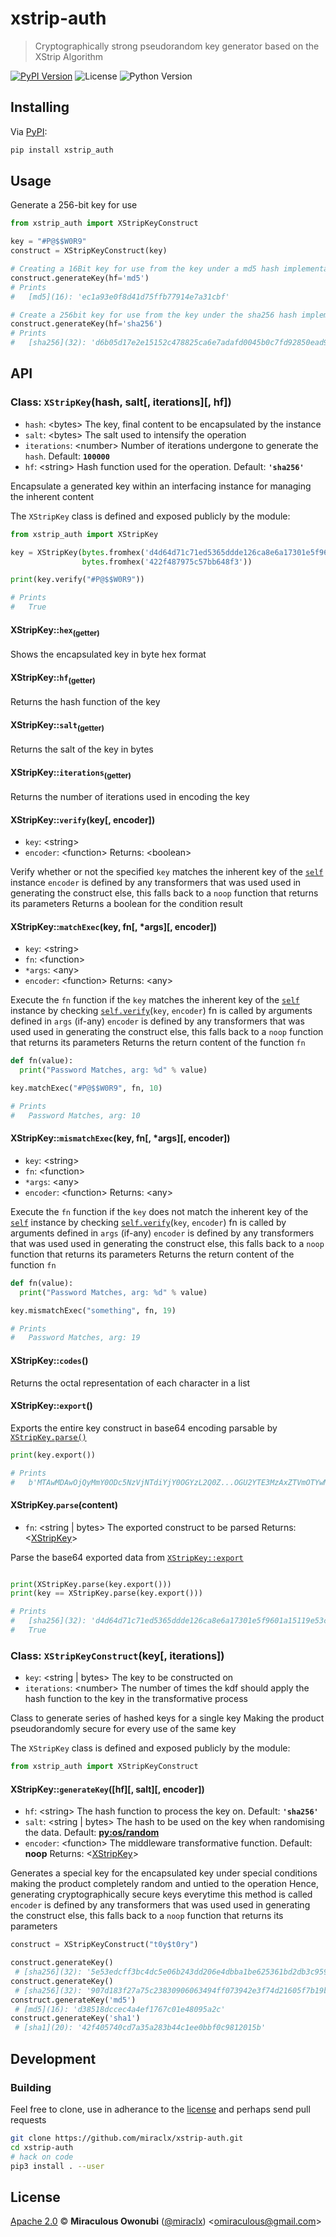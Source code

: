 # xstrip-auth

> Cryptographically strong pseudorandom key generator based on the XStrip Algorithm

[![PyPI Version][pypi-image]][pypi-url]
![License][license-image]
![Python Version][version-image]

## Installing

Via [PyPI][pypi-url]:

``` bash
pip install xstrip_auth
```

## Usage

Generate a 256-bit key for use

``` python
from xstrip_auth import XStripKeyConstruct

key = "#P@$$W0R9"
construct = XStripKeyConstruct(key)

# Creating a 16Bit key for use from the key under a md5 hash implementation
construct.generateKey(hf='md5')
# Prints
#   [md5](16): 'ec1a93e0f8d41d75ffb77914e7a31cbf'

# Create a 256bit key for use from the key under the sha256 hash implementation
construct.generateKey(hf='sha256')
# Prints
#   [sha256](32): 'd6b05d17e2e15152c478825ca6e7adafd0045b0c7fd92850ead98bad0cced9a4'
```

## API

### <a id="xstripkey"></a> Class: `XStripKey`(hash, salt[, iterations][, hf])

* `hash`: &lt;bytes&gt; The key, final content to be encapsulated by the instance
* `salt`: &lt;bytes&gt; The salt used to intensify the operation
* `iterations`: &lt;number&gt; Number of iterations undergone to generate the `hash`. Default: **`100000`**
* `hf`: &lt;string&gt; Hash function used for the operation. Default: **`'sha256'`**

Encapsulate a generated key within an interfacing instance for managing the inherent content

The `XStripKey` class is defined and exposed publicly by the module:
``` python
from xstrip_auth import XStripKey

key = XStripKey(bytes.fromhex('d4d64d71c71ed5365ddde126ca8e6a17301e5f9601a15119e53c2f91def21f11'),
                bytes.fromhex('422f487975c57bb648f3'))

print(key.verify("#P@$$W0R9"))

# Prints
#   True
```

#### XStripKey::`hex`<sub>(getter)</sub>

Shows the encapsulated key in byte hex format

#### XStripKey::`hf`<sub>(getter)</sub>

Returns the hash function of the key

#### XStripKey::`salt`<sub>(getter)</sub>

Returns the salt of the key in bytes

#### XStripKey::`iterations`<sub>(getter)</sub>

Returns the number of iterations used in encoding the key

#### <a id="xstripkey_verify"></a> XStripKey::`verify`(key[, encoder])

* `key`: &lt;string&gt;
* `encoder`: &lt;function&gt;
Returns: &lt;boolean&gt;

Verify whether or not the specified `key` matches the inherent key of the [`self`](#xstripkey) instance
`encoder` is defined by any transformers that was used used in generating the construct else, this falls back to a `noop` function that returns its parameters
Returns a boolean for the condition result

#### <a id="xstripkey_matchexec"></a> XStripKey::`matchExec`(key, fn[, *args][, encoder])

* `key`: &lt;string&gt;
* `fn`: &lt;function&gt;
* `*args`: &lt;any&gt;
* `encoder`: &lt;function&gt;
Returns: &lt;any&gt;

Execute the `fn` function if the `key` matches the inherent key of the [`self`](#xstripkey) instance by checking [`self.verify`](#xstripkey_verify)(`key`, `encoder`)
fn is called by arguments defined in `args` (if-any)
`encoder` is defined by any transformers that was used used in generating the construct else, this falls back to a `noop` function that returns its parameters
Returns the return content of the function `fn`

``` python
def fn(value):
  print("Password Matches, arg: %d" % value)

key.matchExec("#P@$$W0R9", fn, 10)

# Prints
#   Password Matches, arg: 10
```

#### <a id="xstripkey_mismatchexec"></a> XStripKey::`mismatchExec`(key, fn[, *args][, encoder])

* `key`: &lt;string&gt;
* `fn`: &lt;function&gt;
* `*args`: &lt;any&gt;
* `encoder`: &lt;function&gt;
Returns: &lt;any&gt;

Execute the `fn` function if the `key` does not match the inherent key of the [`self`](#xstripkey) instance by checking [`self.verify`](#xstripkey_verify)(`key`, `encoder`)
fn is called by arguments defined in `args` (if-any)
`encoder` is defined by any transformers that was used used in generating the construct else, this falls back to a `noop` function that returns its parameters
Returns the return content of the function `fn`

``` python
def fn(value):
  print("Password Matches, arg: %d" % value)

key.mismatchExec("something", fn, 19)

# Prints
#   Password Matches, arg: 19
```

#### <a id="xstripkey_codes"></a> XStripKey::`codes`()

Returns the octal representation of each character in a list

#### <a id="xstripkey_export"></a> XStripKey::`export`()

Exports the entire key construct in base64 encoding parsable by [`XStripKey.parse()`](#xstripkey_parse)

``` python
print(key.export())

# Prints
#   b'MTAwMDAwOjQyMmY0ODc5NzVjNTdiYjY0OGYzL2Q0Z...OGU2YTE3MzAxZTVmOTYwMWExNTExOWU1M2MyZjkxZGVmMjFmMTE='
```

#### <a id="xstripkey_parse"></a> XStripKey.`parse`(content)

* `fn`: &lt;string | bytes&gt; The exported construct to be parsed
Returns: &lt;[XStripKey](#xstripkey)&gt;

Parse the base64 exported data from [`XStripKey::export`](#xstripkey_export)

``` python

print(XStripKey.parse(key.export()))
print(key == XStripKey.parse(key.export()))

# Prints
#   [sha256](32): 'd4d64d71c71ed5365ddde126ca8e6a17301e5f9601a15119e53c2f91def21f11'
#   True
```

### <a id="xstripkeyconstruct"></a> Class: `XStripKeyConstruct`(key[, iterations])

* `key`: &lt;string | bytes&gt; The key to be constructed on
* `iterations`: &lt;number&gt; The number of times the kdf should apply the hash function to the key in the transformative process

Class to generate series of hashed keys for a single key
Making the product pseudorandomly secure for every use of the same key

The `XStripKey` class is defined and exposed publicly by the module:
``` python
from xstrip_auth import XStripKeyConstruct
```

#### <a id="xstripkeyconstruct_generatekey"></a> XStripKey::`generateKey`([hf][, salt][, encoder])

* `hf`: &lt;string&gt; The hash function to process the key on. Default: **`'sha256'`**
* `salt`: &lt;string | bytes&gt; The hash to be used on the key when randomising the data. Default: [**<py:os/random>**][pyosrandom]
* `encoder`: &lt;function&gt; The middleware transformative function. Default: **noop**
Returns: &lt;[XStripKey](#xstripkey)&gt;

Generates a special key for the encapsulated key under special conditions making the product completely random and untied to the operation
Hence, generating cryptographically secure keys everytime this method is called
`encoder` is defined by any transformers that was used used in generating the construct else, this falls back to a `noop` function that returns its parameters

``` python
construct = XStripKeyConstruct("t0y$t0ry")

construct.generateKey()
 # [sha256](32): '5e53edcff3bc4dc5e06b243dd206e4dbba1be625361bd2db3c9599edec217f01'
construct.generateKey()
 # [sha256](32): '907d183f27a75c23830906063494ff073942e3f74d21605f7b19b16a7d94df06'
construct.generateKey('md5')
 # [md5](16): 'd38518dccec4a4ef1767c01e48095a2c'
construct.generateKey('sha1')
 # [sha1](20): '42f405740cd7a35a283b44c1ee0bbf0c9812015b'
```

## Development

### Building

Feel free to clone, use in adherance to the [license](#license) and perhaps send pull requests

``` bash
git clone https://github.com/miraclx/xstrip-auth.git
cd xstrip-auth
# hack on code
pip3 install . --user
```

## License

[Apache 2.0][license] © **Miraculous Owonubi** ([@miraclx][author-url]) &lt;omiraculous@gmail.com&gt;

[license]:  LICENSE 'Apache 2.0 License'
[author-url]: https://github.com/miraclx

[pypi-url]: https://pypi.org/project/xstrip-auth
[pypi-image]: https://img.shields.io/pypi/v/xstrip-auth.svg?color=red&label=xstrip-auth&style=popout-square
[license-image]: https://img.shields.io/pypi/l/xstrip-auth.svg?color=green&label=License&style=popout-square
[version-image]: https://img.shields.io/pypi/pyversions/xstrip-auth.svg?color=blue&label=PythonVersion&style=popout-square

[pyosrandom]: https://pypi.org/project/xstrip-auth
